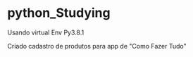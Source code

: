 # python_Studying

Usando virtual Env Py3.8.1

Criado cadastro de produtos para app de "Como Fazer Tudo"

